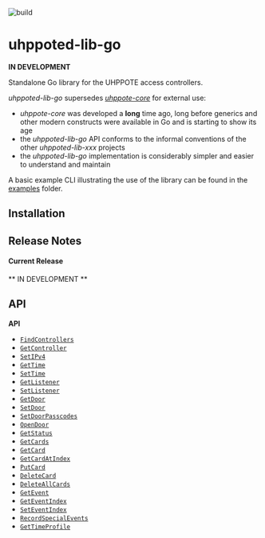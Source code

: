 ![build](https://github.com/uhppoted/uhppoted-lib-go/workflows/build/badge.svg)

# uhppoted-lib-go

**IN DEVELOPMENT**

Standalone Go library for the UHPPOTE access controllers.

_uhppoted-lib-go_ supersedes [_uhppote-core_](https://github.com/uhppoted/uhppote-core) for external use:

- _uhppote-core_ was developed a **long** time ago, long before generics and other modern constructs were available in Go and is 
starting to show its age
- the _uhppoted-lib-go_ API conforms to the informal conventions of the other _uhppoted-lib-xxx_ projects
- the _uhppoted-lib-go_ implementation is considerably simpler and easier to understand and maintain

A basic example CLI illustrating the use of the library can be found in the [examples](https://github.com/uhppoted/uhppoted-lib-go/tree/main/examples)
folder.

## Installation


## Release Notes

#### Current Release

** IN DEVELOPMENT **


## API

**API**

- [`FindControllers`](API.md#findcontrollers)
- [`GetController`](API.md#getcontroller)
- [`SetIPv4`](API.md#setipv4)
- [`GetTime`](API.md#gettime)
- [`SetTime`](API.md#settime)
- [`GetListener`](API.md#getlistener)
- [`SetListener`](API.md#setlistener)
- [`GetDoor`](API.md#getdoor)
- [`SetDoor`](API.md#setdoor)
- [`SetDoorPasscodes`](API.md#setdoorpasscodes)
- [`OpenDoor`](API.md#opendoor)
- [`GetStatus`](API.md#getstatus)
- [`GetCards`](API.md#getcards)
- [`GetCard`](API.md#getcard)
- [`GetCardAtIndex`](API.md#getcardatindex)
- [`PutCard`](API.md#putcard)
- [`DeleteCard`](API.md#deletecard)
- [`DeleteAllCards`](API.md#deleteallcards)
- [`GetEvent`](API.md#getevent)
- [`GetEventIndex`](API.md#geteventindex)
- [`SetEventIndex`](API.md#seteventindex)
- [`RecordSpecialEvents`](API.md#recordspecialevents)
- [`GetTimeProfile`](API.md#gettimeprofile)
